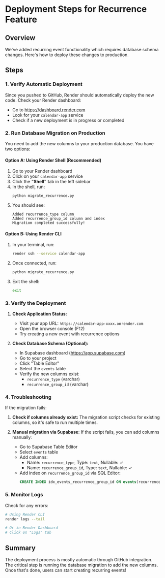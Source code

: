 # Deployment Steps for Recurrence Feature

## Overview
We've added recurring event functionality which requires database schema changes. Here's how to deploy these changes to production.

## Steps

### 1. Verify Automatic Deployment
Since you pushed to GitHub, Render should automatically deploy the new code. Check your Render dashboard:
- Go to https://dashboard.render.com
- Look for your `calendar-app` service
- Check if a new deployment is in progress or completed

### 2. Run Database Migration on Production

You need to add the new columns to your production database. You have two options:

#### Option A: Using Render Shell (Recommended)
1. Go to your Render dashboard
2. Click on your `calendar-app` service
3. Click the **"Shell"** tab in the left sidebar
4. In the shell, run:
   ```bash
   python migrate_recurrence.py
   ```
5. You should see:
   ```
   Added recurrence_type column
   Added recurrence_group_id column and index
   Migration completed successfully!
   ```

#### Option B: Using Render CLI
1. In your terminal, run:
   ```bash
   render ssh --service calendar-app
   ```
2. Once connected, run:
   ```bash
   python migrate_recurrence.py
   ```
3. Exit the shell:
   ```bash
   exit
   ```

### 3. Verify the Deployment

1. **Check Application Status:**
   - Visit your app URL: `https://calendar-app-xxxx.onrender.com`
   - Open the browser console (F12)
   - Try creating a new event with recurrence options

2. **Check Database Schema (Optional):**
   - In Supabase dashboard (https://app.supabase.com)
   - Go to your project
   - Click "Table Editor"
   - Select the `events` table
   - Verify the new columns exist:
     - `recurrence_type` (varchar)
     - `recurrence_group_id` (varchar)

### 4. Troubleshooting

If the migration fails:

1. **Check if columns already exist:**
   The migration script checks for existing columns, so it's safe to run multiple times.

2. **Manual migration via Supabase:**
   If the script fails, you can add columns manually:
   - Go to Supabase Table Editor
   - Select `events` table
   - Add columns:
     - Name: `recurrence_type`, Type: `text`, Nullable: ✓
     - Name: `recurrence_group_id`, Type: `text`, Nullable: ✓
   - Add index on `recurrence_group_id` via SQL Editor:
     ```sql
     CREATE INDEX idx_events_recurrence_group_id ON events(recurrence_group_id);
     ```

### 5. Monitor Logs

Check for any errors:
```bash
# Using Render CLI
render logs --tail

# Or in Render Dashboard
# Click on "Logs" tab
```

## Summary

The deployment process is mostly automatic through GitHub integration. The critical step is running the database migration to add the new columns. Once that's done, users can start creating recurring events!